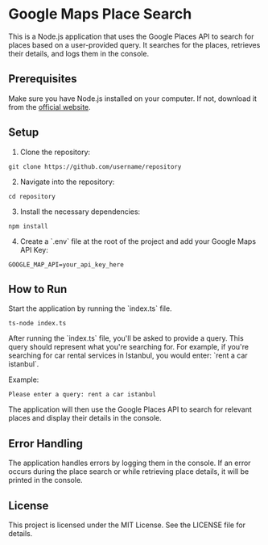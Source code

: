 # Google Maps Place Search

This is a Node.js application that uses the Google Places API to search for places based on a user-provided query. It searches for the places, retrieves their details, and logs them in the console.

## Prerequisites

Make sure you have Node.js installed on your computer. If not, download it from the [official website](https://nodejs.org/).

## Setup

1. Clone the repository:
```
git clone https://github.com/username/repository
```

2. Navigate into the repository:
```
cd repository
```

3. Install the necessary dependencies:
```
npm install
```

4. Create a \`.env\` file at the root of the project and add your Google Maps API Key:
```
GOOGLE_MAP_API=your_api_key_here
```

## How to Run

Start the application by running the \`index.ts\` file. 

```
ts-node index.ts
```

After running the \`index.ts\` file, you'll be asked to provide a query. This query should represent what you're searching for. For example, if you're searching for car rental services in Istanbul, you would enter: \`rent a car istanbul\`.

Example:
```
Please enter a query: rent a car istanbul
```

The application will then use the Google Places API to search for relevant places and display their details in the console.

## Error Handling

The application handles errors by logging them in the console. If an error occurs during the place search or while retrieving place details, it will be printed in the console.

## License

This project is licensed under the MIT License. See the LICENSE file for details.